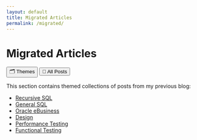 ```yaml
---
layout: default
title: Migrated Articles
permalink: /migrated/
---
```


<h1>Migrated Articles</h1>

<div>
  <button onclick="showView('index')">🗂 Themes</button>
  <button onclick="showView('all')">📄 All Posts</button>
</div>

<div id="index-view">
  <p>This section contains themed collections of posts from my previous blog:</p>
  <ul>
    <li><a href="/migrated/recursive-sql/">Recursive SQL</a></li>
    <li><a href="/migrated/general-sql/">General SQL</a></li>
    <li><a href="/migrated/ebusiness/">Oracle eBusiness</a></li>
    <li><a href="/migrated/design/">Design</a></li>
    <li><a href="/migrated/perf-testing/">Performance Testing</a></li>
    <li><a href="/migrated/func-testing/">Functional Testing</a></li>
  </ul>
</div>

<div id="all-posts-view" style="display: none;">
  <p>Full list of all migrated articles:</p>
  <ul>
    {% assign sorted_migrated = site.migrated | sort: "date" | reverse %}
    {% for post in sorted_migrated %}
      {% unless post.is_index %}
        <li><a href="{{ post.url }}">{{ post.title }}</a> ({{ post.date | date: "%Y-%m-%d" }})</li>
        {% if post.index %}
          {% assign collection_name = post.index %}
          {% assign collection = site[collection_name] %}
      
          {% if collection %}
            <ul style="margin-left: 1.5em; margin-top: 0.5em;">
              {% for child in collection %}
                <li>
                  <a href="{{ child.url }}">{{ child.title }}</a>
                  ({{ child.date | date: "%Y-%m-%d" }})
                </li>
              {% endfor %}
            </ul>
          {% endif %}
        {% endif %}
      {% endunless %}
    {% endfor %}
  </ul>
</div>

<script>
function showView(view) {
  document.getElementById('index-view').style.display = (view === 'index') ? 'block' : 'none';
  document.getElementById('all-posts-view').style.display = (view === 'all') ? 'block' : 'none';
}
</script>
